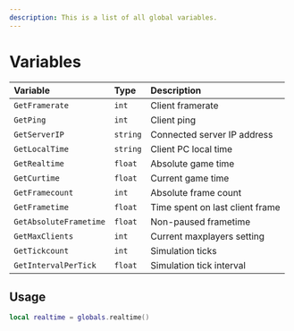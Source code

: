 ```yaml
---
description: This is a list of all global variables.
---
```


# Variables

| Variable | Type | Description |
| :--- | :--- | :--- |
| `GetFramerate` | `int` | Client framerate |
| `GetPing` | `int` | Client ping |
| `GetServerIP` | `string` | Connected server IP address |
| `GetLocalTime` | `string` | Client PC local time |
| `GetRealtime` | `float` | Absolute game time |
| `GetCurtime` | `float` | Current game time |
| `GetFramecount` | `int` | Absolute frame count |
| `GetFrametime` | `float` | Time spent on last client frame |
| `GetAbsoluteFrametime` | `float` | Non-paused frametime |
| `GetMaxClients` | `int` | Current maxplayers setting |
| `GetTickcount` | `int` | Simulation ticks |
| `GetIntervalPerTick` | `float` | Simulation tick interval |

## Usage

```lua
local realtime = globals.realtime()
```

